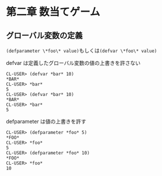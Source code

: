 # 第二章 数当てゲーム

## グローバル変数の定義

`(defparameter \*foo\* value)`もしくは`(defvar \*foo\* value)`

defvar は定義したグローバル変数の値の上書きを許さない

```
CL-USER> (defvar *bar* 10)
*BAR*
CL-USER> *bar*
5
CL-USER> (defvar *bar* 10)
*BAR*
CL-USER> *bar*
5
```

defparameter は値の上書きを許す

```
CL-USER> (defparameter *foo* 5)
*FOO*
CL-USER> *foo*
5
CL-USER> (defparameter *foo* 10)
*FOO*
CL-USER> *foo*
10
```
